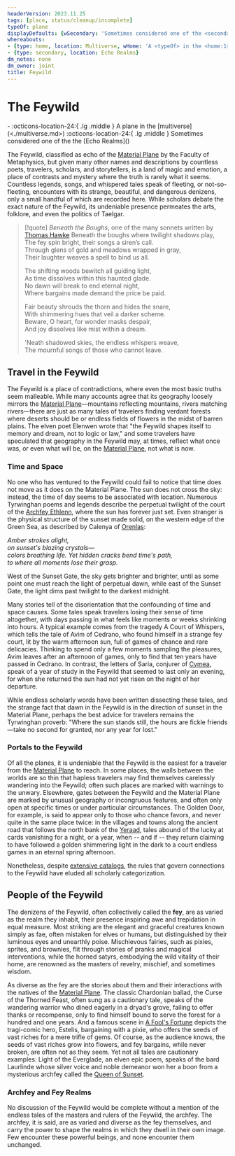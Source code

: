 ```yaml
---
headerVersion: 2023.11.25
tags: [place, status/cleanup/incomplete]
typeOf: plane
displayDefaults: {wSecondary: 'Sometimes considered one of the <secondary:1>', defArt: the}
whereabouts:
- {type: home, location: Multiverse, wHome: 'A <typeOf> in the <home:1s>'}
- {type: secondary, location: Echo Realms}
dm_notes: none
dm_owner: joint
title: Feywild
---
```

# The Feywild
<div class="grid cards ext-narrow-margin ext-one-column" markdown>
-    :octicons-location-24:{ .lg .middle } A plane in the [multiverse](<./multiverse.md>)  
    :octicons-location-24:{ .lg .middle } Sometimes considered one of the the [Echo Realms](<demiplanes-and-echo-realms/echo-realms.md>)  
</div>




The Feywild, classified as echo of the [Material Plane](<./material-plane.md>) by the Faculty of Metaphysics, but given many other names and descriptions by countless poets, travelers, scholars, and storytellers, is a land of magic and emotion, a place of contrasts and mystery where the truth is rarely what it seems. Countless legends, songs, and whispered tales speak of fleeting, or not-so-fleeting, encounters with its strange, beautiful, and dangerous denizens, only a small handful of which are recorded here. While scholars debate the exact nature of the Feywild, its undeniable presence permeates the arts, folklore, and even the politics of Taelgar.

> [!quote] *Beneath the Boughs*, one of the many sonnets written by [Thomas Hawke](<../people/tollenders/thomas-hawke.md>)
> Beneath the boughs where twilight shadows play,  
The fey spin bright, their songs a siren’s call.  
Through glens of gold and meadows wrapped in gray,  
Their laughter weaves a spell to bind us all.  
>
>The shifting woods bewitch all guiding light,    
>As time dissolves within this haunted glade.  
No dawn will break to end eternal night,  
Where bargains made demand the price be paid.
>
>Fair beauty shrouds the thorn and hides the snare,  
>With shimmering hues that veil a darker scheme.  
>Beware, O heart, for wonder masks despair,   
>And joy dissolves like mist within a dream.
>
> 'Neath shadowed skies, the endless whispers weave,  
> The mournful songs of those who cannot leave.

## Travel in the Feywild

The Feywild is a place of contradictions, where even the most basic truths seem malleable. While many accounts agree that its geography loosely mirrors the [Material Plane](<./material-plane.md>)—mountains reflecting mountains, rivers matching rivers—there are just as many tales of travelers finding verdant forests where deserts should be or endless fields of flowers in the midst of barren plains. The elven poet Elenwen wrote that "the Feywild shapes itself to memory and dream, not to logic or law," and some travelers have speculated that geography in the Feywild may, at times, reflect what once was, or even what will be, on the [Material Plane](<./material-plane.md>), not what is now. 
### Time and Space

No one who has ventured to the Feywild could fail to notice that time does not move as it does on the Material Plane. The sun does not cross the sky: instead, the time of day seems to be associated with location. Numerous Tyrwinghan poems and legends describe the perpetual twilight of the court of the [Archfey Ethlenn](<../people/extraplanar-powers/archfey/archfey-ethlenn.md>), where the sun has forever just set. Even stranger is the physical structure of the sunset made solid, on the western edge of the Green Sea, as described by Calenya of [Orenlas](<../gazetteer/upper-istaros/orenlas/orenlas.md>):

*Amber strokes alight,*  
*on sunset's blazing crystals—*  
*colors breathing life.*
*Yet hidden cracks bend time's path,*  
*to where all moments lose their grasp.*

West of the Sunset Gate, the sky gets brighter and brighter, until as some point one must reach the light of perpetual dawn, while east of the Sunset Gate, the light dims past twilight to the darkest midnight. 

Many stories tell of the disorientation that the confounding of time and space causes. Some tales speak travelers losing their sense of time altogether, with days passing in what feels like moments or weeks shrinking into hours. A typical example comes from the tragedy A Court of Whispers, which tells the tale of Avim of Cedrano, who found himself in a strange fey court, lit by the warm afternoon sun, full of games of chance and rare delicacies. Thinking to spend only a few moments sampling the pleasures, Avim leaves after an afternoon of games, only to find that ten years have passed in Cedrano. In contrast, the letters of Saria, conjurer of [Cymea](<../gazetteer/western-green-sea/realms/cymea.md>), speak of a year of study in the Feywild that seemed to last only an evening, for when she returned the sun had not yet risen on the night of her departure. 

While endless scholarly words have been written dissecting these tales, and the strange fact that dawn in the Feywild is in the direction of sunset in the Material Plane, perhaps the best advice for travelers remains the Tyrwinghan proverb: "Where the sun stands still, the hours are fickle friends—take no second for granted, nor any year for lost."
### Portals to the Feywild

Of all the planes, it is undeniable that the Feywild is the easiest for a traveler from the [Material Plane](<./material-plane.md>) to reach. In some places, the walls between the worlds are so thin that hapless travelers may find themselves carelessly wandering into the Feywild; often such places are marked with warnings to the unwary. Elsewhere, gates between the Feywild and the Material Plane are marked by unusual geography or incongruous features, and often only open at specific times or under particular circumstances. The Golden Door, for example, is said to appear only to those who chance favors, and never quite in the same place twice: in the villages and towns along the ancient road that follows the north bank of the [Yeraad](<../gazetteer/greater-chardon/yeraad.md>), tales abound of the lucky at cards vanishing for a night, or a year, when -- and if -- they return claiming to have followed a golden shimmering light in the dark to a court endless games in an eternal spring afternoon. 

Nonetheless, despite [extensive catalogs](<../things/books/the-lore-of-the-feywild.md>), the rules that govern connections to the Feywild have eluded all scholarly categorization. 
## People of the Feywild

The denizens of the Feywild, often collectively called the **fey**, are as varied as the realm they inhabit, their presence inspiring awe and trepidation in equal measure. Most striking are the elegant and graceful creatures known simply as fae, often mistaken for elves or humans, but distinguished by their luminous eyes and unearthly poise. Mischievous fairies, such as pixies, sprites, and brownies, flit through stories of pranks and magical interventions, while the horned satyrs, embodying the wild vitality of their home, are renowned as the masters of revelry, mischief, and sometimes wisdom. 

As diverse as the fey are the stories about them and their interactions with the natives of the [Material Plane](<./material-plane.md>). The classic Chardonian ballad, the Curse of the Thorned Feast, often sung as a cautionary tale, speaks of the wandering warrior who dined eagerly in a dryad's grove, failing to offer thanks or recompense, only to find himself bound to serve the forest for a hundred and one years. And a famous scene in [A Fool's Fortune](<../things/books/a-fool-s-fortune.md>) depicts the tragi-comic hero, Estelis, bargaining with a pixie, who offers the seeds of vast riches for a mere trifle of gems. Of course, as the audience knows, the seeds of vast riches grow into flowers, and fey bargains, while never broken, are often not as they seem. Yet not all tales are cautionary examples: Light of the Everglade, an elven epic poem, speaks of the bard Laurlinde whose silver voice and noble demeanor won her a boon from a mysterious archfey called the [Queen of Sunset](<../people/extraplanar-powers/archfey/cloudspinner.md>). 
### Archfey and Fey Realms

No discussion of the Feywild would be complete without a mention of the endless tales of the masters and rulers of the Feywild, the archfey. The archfey, it is said, are as varied and diverse as the fey themselves, and carry the power to shape the realms in which they dwell in their own image. Few encounter these powerful beings, and none encounter them unchanged. 

